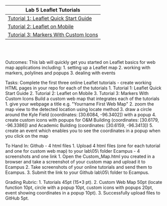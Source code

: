 |Lab 5 Leaflet Tutorials|
|------|
|[Tutorial 1: Leaflet Quick Start Guide](Tutorial1.html)|
|[Tutorial 2: Leaflet on Mobile](Tutorial2.html)|
|[Tutorial 3: Markers With Custom Icons](Tutorial3.html)|
<br/>
<br/>

Outcomes:
    This lab will quickly get you started on Leaflet basics for web map applications including:
        1. setting up a Leaflet map
        2. working with markers, polylines and popups
        3. dealing with events

Tasks:
    Complete the first three online Leaflet tutorials - create working HTML pages in your repo for each of the tutorials
        1. Tutorial 1: Leaflet Quick Start Guide
        2. Tutorial 2: Leaflet on Mobile
        3. Tutorial 3: Markers With Custom Icons
    Build a custom web map that integrates each of the tutorials
        1. give your webpage a title e.g. "Yourname First Web Map"
        2. zoom the map view to the detected location using locate method
        3. draw a circle around the Kyle Field (coordinates: [30.6084, -96.3402]) with a popup
        4. create custom icons with popups for O&M Building (coordinates: [30.6179, -96.3386]) and Academic Building (coordinates: [30.6159, -96.3413])
        5. create an event which enables you to see the coordinates in a popup when you click on the map

To Hand In:
    Github - 4 html files
        1. Upload 4 html files (one for each tutorial and one for custom web map) to your lab\05\ folder
    Ecampus - 4 screenshots and one link
        1. Open the Custom_Map.html you created in a browser and take a screenshot of your custom map and upload it to Ecampus
        2. Take screenshots of your online tutorials and send them to Ecampus.
        3. Submit the link to your Github lab\05\ folder to Ecampus.

Grading Rubric:
    1. Tutorials 45pt (15*3 pt).
    2. Custom Web Map 50pt (locate function 10pt, circle with a popup 10pt, custom icons with popups 20pt, event showing coordinates in a popup 10pt).
    3. Successfully upload files to GitHub 5pt.